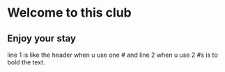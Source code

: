 # Welcome to this club
## Enjoy your stay

line 1 is like the header when u use one # and line 2 when u use 2 #s is to bold the text. 
